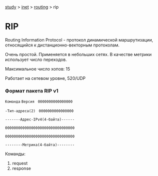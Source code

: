 [study](./../../) > [inet](./../) > [routing](./) > rip

# RIP

Routing Information Protocol - протокол динамической маршрутизации, относящийся к дистанционно-векторным протоколам. 

Очень простой. Применяется в небольших сетях. В качестве метрики использует число переходов.

Максимальное число хопов: 15

Работает на сетевом уровне, 520/UDP

### Формат пакета RIP v1

`Команда` `Версия ` `0000000000000000`

`-Тип-адреса(2)` ` 0000000000000000`

`-------Адрес-IPv4(4-байта)------`

`00000000000000000000000000000000`

`00000000000000000000000000000000`

`--------Метрика(4-байта)--------`

Команды:

1. request
2. response

